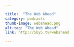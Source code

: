 ```yaml
---

title:  "The Web Ahead"
category: podcasts
thumb-image: webahead.png
alt-tag: "The Web Ahead"
link: http://5by5.tv/webahead

---
```

